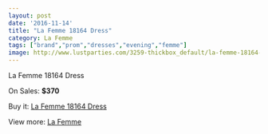 ```yaml
---
layout: post
date: '2016-11-14'
title: "La Femme 18164 Dress"
category: La Femme
tags: ["brand","prom","dresses","evening","femme"]
image: http://www.lustparties.com/3259-thickbox_default/la-femme-18164-dress.jpg
---
```

La Femme 18164 Dress

On Sales: **$370**
<a href="https://www.lustparties.com/en/la-femme/1067-la-femme-18164-dress.html"><amp-img layout="responsive" width="600" height="600" src="//www.lustparties.com/3259-thickbox_default/la-femme-18164-dress.jpg" alt="La Femme 18164 Dress 0" /></a>
<a href="https://www.lustparties.com/en/la-femme/1067-la-femme-18164-dress.html"><amp-img layout="responsive" width="600" height="600" src="//www.lustparties.com/3260-thickbox_default/la-femme-18164-dress.jpg" alt="La Femme 18164 Dress 1" /></a>
<a href="https://www.lustparties.com/en/la-femme/1067-la-femme-18164-dress.html"><amp-img layout="responsive" width="600" height="600" src="//www.lustparties.com/3261-thickbox_default/la-femme-18164-dress.jpg" alt="La Femme 18164 Dress 2" /></a>
<a href="https://www.lustparties.com/en/la-femme/1067-la-femme-18164-dress.html"><amp-img layout="responsive" width="600" height="600" src="//www.lustparties.com/3262-thickbox_default/la-femme-18164-dress.jpg" alt="La Femme 18164 Dress 3" /></a>

Buy it: [La Femme 18164 Dress](https://www.lustparties.com/en/la-femme/1067-la-femme-18164-dress.html "La Femme 18164 Dress")

View more: [La Femme](https://www.lustparties.com/en/4-la-femme "La Femme")